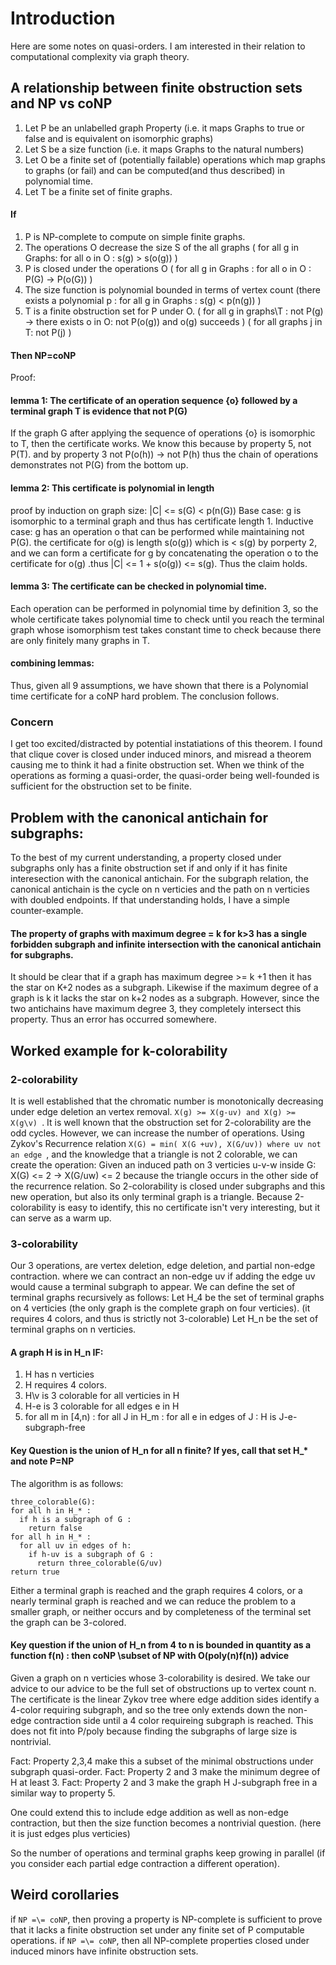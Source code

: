# Introduction
Here are some notes on quasi-orders.
I am interested in their relation to computational complexity via graph theory.
## A relationship between finite obstruction sets and NP vs coNP
1. Let P be an unlabelled graph Property (i.e. it maps Graphs to true or false and is equivalent on isomorphic graphs)
2. Let S be a size function (i.e. it maps Graphs to the natural numbers)
3. Let O be a finite set of (potentially failable) operations which map graphs to graphs (or fail) and can be computed(and thus described) in polynomial time.
4. Let T be a finite set of finite graphs.
#### If 
1. P is NP-complete to compute on simple finite graphs.
2. The operations O decrease the size S of the all graphs ( for all g in Graphs: for all o in O : s(g) > s(o(g)) )
3. P is closed under the operations O ( for all g in Graphs : for all o in O : P(G) -> P(o(G)) )
4. The size function is polynomial bounded in terms of vertex count (there exists a polynomial p : for all g in Graphs : s(g) < p(n(g)) )
5. T is a finite obstruction set for P under O. ( for all g in graphs\T : not P(g) -> there exists o in O:  not P(o(g)) and o(g) succeeds ) ( for all graphs j in T:  not P(j) )
#### Then NP=coNP
Proof: 
#### lemma 1: The certificate of an operation sequence {o} followed by a terminal graph T is evidence that not P(G)
If the graph G after applying the sequence of operations {o} is isomorphic to T, then the certificate works.
We know this because by property 5, not P(T). and by property 3 not P(o(h)) -> not P(h) thus the chain of operations demonstrates not P(G) from the bottom up.
#### lemma 2: This certificate is polynomial in length
proof by induction on graph size: |C| <= s(G) < p(n(G))
Base case: g is isomorphic to a terminal graph and thus has certificate length 1.
Inductive case: g has an operation o that can be performed while maintaining not P(G).
the certificate for o(g) is length s(o(g)) which is < s(g) by porperty 2, and we can form a certificate for g
by concatenating the operation o to the certificate for o(g) .thus |C| <= 1 + s(o(g)) <= s(g). Thus the claim holds.
#### lemma 3: The certificate can be checked in polynomial time.
Each operation can be performed in polynomial time by definition 3,
so the whole certificate takes polynomial time to check until you reach the terminal graph 
whose isomorphism test takes constant time to check because there are only finitely many graphs in T.
#### combining lemmas:
Thus, given all 9 assumptions, we have shown that there is a Polynomial time certificate for a coNP hard problem. The conclusion follows.
### Concern
I get too excited/distracted by potential instatiations of this theorem.
I found that clique cover is closed under induced minors, and misread a theorem causing me to think it had a finite obstruction set.
When we think of the operations as forming a quasi-order, the quasi-order being well-founded is sufficient for the obstruction set to be finite.
## Problem with the canonical antichain for subgraphs:
To the best of my current understanding, a property closed under subgraphs only has a finite obstruction set if and only if it has finite interesection with the canonical antichain.
For the subgraph relation, the canonical antichain is the cycle on n verticies and the path on n verticies with doubled endpoints.
If that understanding holds, I have a simple counter-example.
#### The property of graphs with maximum degree = k for k>3 has a single forbidden subgraph and infinite intersection with the canonical antichain for subgraphs.
It should be clear that if a graph has maximum degree >= k +1 then it has the star on K+2 nodes as a subgraph.
Likewise if the maximum degree of a graph is k it lacks the star on k+2 nodes as a subgraph.
However, since the two antichains have maximum degree 3, they completely intersect this property. Thus an error has occurred somewhere.
## Worked example for k-colorability
### 2-colorability 
It is well established that the chromatic number is monotonically decreasing under edge deletion an vertex removal.
```X(g) >= X(g-uv) and X(g) >= X(g\v) ```.
It is well known that the obstruction set for 2-colorability are the odd cycles.
However, we can increase the number of operations.
Using Zykov's Recurrence relation ```X(G) = min( X(G +uv), X(G/uv)) where uv not an edge ```, and the knowledge that a triangle is not 2 colorable,
we can create the operation:
Given an induced path on 3 verticies u-v-w inside G:  X(G) <= 2 -> X(G/uw) <= 2 because the triangle occurs in the other side of the recurrence relation.
So 2-colorability is closed under subgraphs and this new operation, but also its only terminal graph is a triangle.
Because 2-colorability is easy to identify, this no certificate isn't very interesting, but it can serve as a warm up.
### 3-colorability
Our 3 operations, are vertex deletion, edge deletion, and partial non-edge contraction.
where we can contract an non-edge uv if adding the edge uv would cause a terminal subgraph to appear.
We can define the set of terminal graphs recursively as follows:
Let H_4 be the set of terminal graphs on 4 verticies (the only graph is the complete graph on four verticies). (it requires 4 colors, and thus is strictly not 3-colorable)
Let H_n be the set of terminal graphs on n verticies.
#### A graph H is in H_n IF:
1. H has n verticies
2. H requires 4 colors.
3. H\v is 3 colorable for all verticies in H
4. H-e is 3 colorable for all edges e in H
5. for all m in [4,n) : for all J in H_m : for all e in edges of J : H is J-e-subgraph-free
#### Key Question is the union of H_n for all n finite? If yes, call that set H_* and note P=NP
The algorithm is as follows:
```
three_colorable(G):
for all h in H_* :
  if h is a subgraph of G :
    return false
for all h in H_* :
  for all uv in edges of h:
    if h-uv is a subgraph of G :
      return three_colorable(G/uv)
return true      
```
Either a terminal graph is reached and the graph requires 4 colors, or a nearly terminal graph is reached and we can reduce the problem to a smaller graph, or neither occurs and by completeness of the terminal set the graph can be 3-colored.
#### Key question if the union of H_n from 4 to n is bounded in quantity as a function f(n)  : then coNP \subset of NP with O(poly(n)f(n)) advice
Given a graph on n verticies whose 3-colorability is desired.
We take our advice to our advice to be the full set of obstructions up to vertex count n.
The certificate is the linear Zykov tree where edge addition sides identify a 4-color requiring subgraph,
and so the tree only extends down the non-edge contraction side until a 4 color requireing subgraph is reached.
This does not fit into P/poly because finding the subgraphs of large size is nontrivial.

Fact: Property 2,3,4 make this a subset of the minimal obstructions under subgraph quasi-order.
Fact: Property 2 and 3 make the minimum degree of H at least 3.
Fact: Property 2 and 3 make the graph H J-subgraph free in a similar way to property 5.

One could extend this to include edge addition as well as non-edge contraction, but then the size function becomes a nontrivial question. (here it is just edges plus verticies)

So the number of operations and terminal graphs keep growing in parallel (if you consider each partial edge contraction a different operation).
## Weird corollaries
if ```NP =\= coNP```, then proving a property is NP-complete is sufficient to prove that it lacks a finite obstruction set under any finite set of P computable operations.
if ```NP =\= coNP```, then all NP-complete properties closed under induced minors have infinite obstruction sets.

